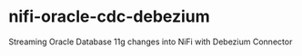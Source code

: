 # nifi-oracle-cdc-debezium
Streaming Oracle Database 11g changes into NiFi with Debezium Connector 
